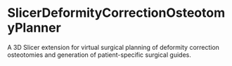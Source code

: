 # SlicerDeformityCorrectionOsteotomyPlanner
A 3D Slicer extension for virtual surgical planning of deformity correction osteotomies and generation of patient-specific surgical guides.